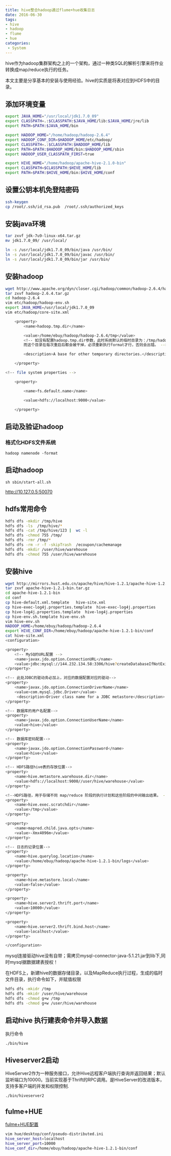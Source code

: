 ```yaml
---
title: hive整合hadoop通过flume+hue收集日志
date: 2016-06-30
tags:
- hive
- hadoop
- flume
- hue
categories:
 - System
---
```





hive作为hadoop集群架构之上的一个架构，通过一种类SQL的解析引擎来将作业转换成map/reduce执行的任务。

本文主要是分享基本的安装与使用经验。hive的实质是将表对应到HDFS中的目录。


## 添加环境变量

```bash
export JAVA_HOME="/usr/local/jdk1.7.0_09"
export CLASSPATH=.:$CLASSPATH:$JAVA_HOME/lib:$JAVA_HOME/jre/lib
export PATH=$PATH:$JAVA_HOME/bin

export HADOOP_HOME="/home/hadoop/hadoop-2.6.4"
export HADOOP_CONF_DIR=$HADOOP_HOME/etc/hadoop/
export CLASSPATH=.:$CLASSPATH:$HADOOP_HOME/lib
export PATH=$PATH:$HADOOP_HOME/bin:$HADOOP_HOME/sbin
export HADOOP_USER_CLASSPATH_FIRST=true

export HIVE_HOME="/home/hadoop/apache-hive-2.1.0-bin"
export CLASSPATH=$CLASSPATH:$HIVE_HOME/lib
export PATH=$PATH:$HIVE_HOME/bin:$HIVE_HOME/conf
```

## 设置公钥本机免登陆密码

```bash
ssh-keygen
cp /root/.ssh/id_rsa.pub  /root/.ssh/authorized_keys
```




## 安装java环境

```bash
tar zxvf jdk-7u9-linux-x64.tar.gz
mv jdk1.7.0_09/ /usr/local/

ln -s /usr/local/jdk1.7.0_09/bin/java /usr/bin/
ln -s /usr/local/jdk1.7.0_09/bin/javac /usr/bin/
ln -s /usr/local/jdk1.7.0_09/bin/jar /usr/bin/
```


## 安装hadoop

```bash
wget http://www.apache.org/dyn/closer.cgi/hadoop/common/hadoop-2.6.4/hadoop-2.6.4.tar.gz
tar zxvf hadoop-2.6.4.tar.gz
cd hadoop-2.6.4
vim etc/hadoop/hadoop-env.sh
export JAVA_HOME=/usr/local/jdk1.7.0_09
vim etc/hadoop/core-site.xml

    <property>
        <name>hadoop.tmp.dir</name>

        <value>/home/ebuy/hadoop/hadoop-2.6.4/tmp</value>
		<!-- 如没有配置hadoop.tmp.dir参数，此时系统默认的临时目录为：/tmp/hadoo-hadoop
		而这个目录在每次重启后都会被干掉，必须重新执行format才行，否则会出错。 -->

        <description>A base for other temporary directories.</description>

    </property>

<!-- file system properties -->

    <property>

        <name>fs.default.name</name>

        <value>hdfs://localhost:9000</value>

    </property>
```

## 启动及验证hadoop

### 格式化HDFS文件系统

``hadoop namenode -format``

## 启动hadoop

``sh sbin/start-all.sh``

http://10.127.0.5:50070

## hdfs常用命令

```bash
hdfs dfs -mkdir /tmp/hive
hdfs dfs -ls  /tmp/hive/*
hdfs dfs -cat /tmp/hive/123 |  wc -l
hdfs dfs -chmod 755 /tmp/
hdfs dfs -rmr /tmp/*
hdfs dfs -rm -r -f -skipTrash  /ecoupon/cachemanage
hdfs dfs -mkdir /user/hive/warehouse
hdfs dfs -chmod 755 /user/hive/warehouse
```


## 安装hive


```bash
wget http://mirrors.hust.edu.cn/apache/hive/hive-1.2.1/apache-hive-1.2.1-bin.tar.gz
tar zxvf apache-hive-1.2.1-bin.tar.gz
cd apache-hive-1.2.1-bin
cd conf
cp hive-default.xml.template   hive-site.xml
cp hive-exec-log4j.properties.template  hive-exec-log4j.properties
cp hive-log4j.properties.template  hive-log4j.properties
cp hive-env.sh.template hive-env.sh
vim hive-env.sh
HADOOP_HOME=/home/ebuy/hadoop/hadoop-2.6.4
export HIVE_CONF_DIR=/home/ebuy/hadoop/apache-hive-1.2.1-bin/conf
cat hive-site.xml 
<configuration>

<property>
    <!-- MySQ的URL配置 -->
    <name>javax.jdo.option.ConnectionURL</name>
    <value>jdbc:mysql://144.232.134.58:3306/hive?createDatabaseIfNotExist=true</value>
</property>

<!-- 此处JDBC的驱动务必加上，对应的数据配置对应的驱动-->
<property>
    <name>javax.jdo.option.ConnectionDriverName</name>
    <value>com.mysql.jdbc.Driver</value>
     <description>Driver class name for a JDBC metastore</description>
</property>

<!-- 数据库的用户名配置-->
<property>
    <name>javax.jdo.option.ConnectionUserName</name>
    <value>hive</value>
</property>

<!-- 数据库密码配置-->
<property>
    <name>javax.jdo.option.ConnectionPassword</name>
    <value>hive</value>
</property>

<!-- HDFS路径hive表的存放位置-->
<property>
    <name>hive.metastore.warehouse.dir</name>
    <value>hdfs://localhost:9000//user/hive/warehouse</value>
</property>

<!--HDFS路径，用于存储不同 map/reduce 阶段的执行计划和这些阶段的中间输出结果。 -->
<property>
    <name>hive.exec.scratchdir</name>
    <value>/tmp</value>
</property>

<property>
    <name>mapred.child.java.opts</name>
    <value>-Xmx4096m</value>
</property>

<!-- 日志的记录位置-->
<property>
    <name>hive.querylog.location</name>
    <value>/home/ebuy/hadoop/apache-hive-1.2.1-bin/logs</value>
</property>

<property>
    <name>hive.metastore.local</name>
    <value>false</value>
</property>

<property>
    <name>hive.server2.thrift.port</name>
    <value>10000</value>
</property>

<property>
    <name>hive.server2.thrift.bind.host</name>
    <value>localhost</value>
</property>

</configuration>

```

mysql连接驱动hive没有自带；需拷贝mysql-connector-java-5.1.21.jar到lib下,同时mysql据数据建表授权！

在HDFS上，新建hive的数据存储目录，以及MapReduce执行过程，生成的临时文件目录，执行命令如下，并赋值权限

```bash
hdfs dfs -mkidr /tmp  
hdfs dfs -mkidr /user/hive/warehouse  
hdfs dfs -chmod g+w /tmp  
hdfs dfs -chmod g+w /user/hive/warehouse  
```

## 启动hive 执行建表命令并导入数据
执行命令

``./bin/hive``

## Hiveserver2启动

HiveServer2作为一种服务接口，允许Hive远程客户端执行查询并返回结果；默认监听端口为10000。当前实现基于Thrift的RPC调用。是HiveServer的改进版本，支持多客户端的并发和权限控制.

``./bin/hiveserver2``

## fulme+HUE

[fulme+HUE配置][1]

```bash
vim hue/desktop/conf/pseudo-distributed.ini
hive_server_host=localhost
hive_server_port=10000
hive_conf_dir=/home/ebuy/hadoop/apache-hive-1.2.1-bin/conf
```

  [1]: http://linux48.com/2016-05-16-flume.html
